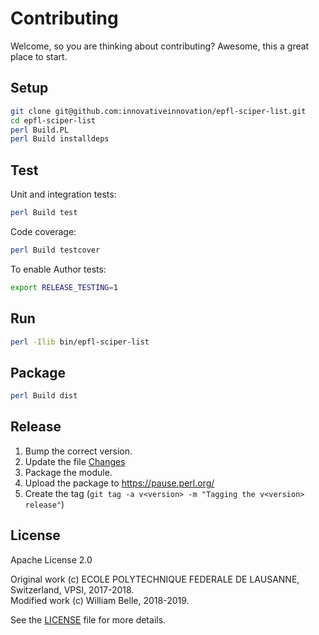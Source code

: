Contributing
============

Welcome, so you are thinking about contributing?
Awesome, this a great place to start.

Setup
-----

```bash
git clone git@github.com:innovativeinnovation/epfl-sciper-list.git
cd epfl-sciper-list
perl Build.PL
perl Build installdeps
```

Test
----

Unit and integration tests:

```bash
perl Build test
```

Code coverage:

```bash
perl Build testcover
```

To enable Author tests:

```bash
export RELEASE_TESTING=1
```

Run
---

```bash
perl -Ilib bin/epfl-sciper-list
```

Package
-------

```bash
perl Build dist
```

Release
-------

1. Bump the correct version.
1. Update the file [Changes](Changes)
1. Package the module.
1. Upload the package to https://pause.perl.org/
1. Create the tag (`git tag -a v<version> -m "Tagging the v<version> release"`)

License
-------

Apache License 2.0

Original work (c) ECOLE POLYTECHNIQUE FEDERALE DE LAUSANNE, Switzerland, VPSI, 2017-2018.  
Modified work (c) William Belle, 2018-2019.

See the [LICENSE](LICENSE) file for more details.
